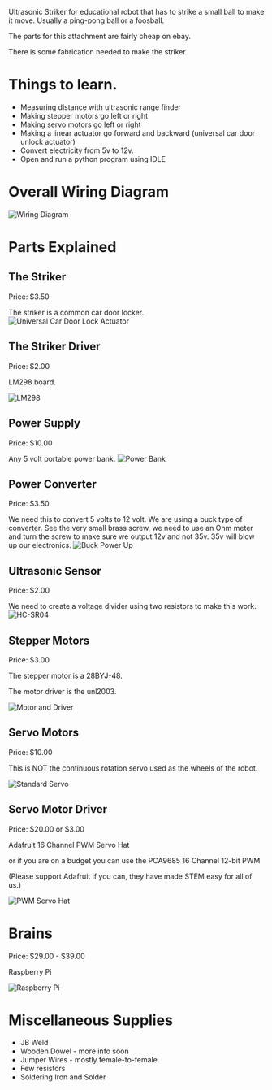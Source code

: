 Ultrasonic Striker for educational robot that has to strike a small ball to make it move.  Usually a ping-pong ball or a foosball.

The parts for this attachment are fairly cheap on ebay.

There is some fabrication needed to make the striker.

# Things to learn.

* Measuring distance with ultrasonic range finder
* Making stepper motors go left or right
* Making servo motors go left or right
* Making a linear actuator go forward and backward (universal car door unlock actuator)
* Convert electricity from 5v to 12v.
* Open and run a python program using IDLE

# Overall Wiring Diagram

![Wiring Diagram](https://github.com/ericrohlfs/ultrasonicstriker/raw/master/images/UltrasonicStriker.png "Wiring Diagram")

# Parts Explained

## The Striker

Price: $3.50

The striker is a common car door locker.  
![Universal Car Door Lock Actuator](https://github.com/ericrohlfs/ultrasonicstriker/raw/master/images/UniversalDoorLockActuator.jpg)

## The Striker Driver

Price: $2.00

LM298 board. 

![LM298](https://github.com/ericrohlfs/ultrasonicstriker/raw/master/images/LM298.jpg)

## Power Supply

Price: $10.00

Any 5 volt portable power bank.
![Power Bank](https://github.com/ericrohlfs/ultrasonicstriker/raw/master/images/5vPortablePowerBank.jpg)

## Power Converter
Price: $3.50


We need this to convert 5 volts to 12 volt.  We are using a buck type of converter.
See the very small brass screw, we need to use an Ohm meter and turn the screw to make sure we output 12v and not 35v.  35v will blow up our electronics.
![Buck Power Up](https://github.com/ericrohlfs/ultrasonicstriker/raw/master/images/xl6009-PowerConverter.jpg)


## Ultrasonic Sensor

Price: $2.00

We need to create a voltage divider using two resistors to make this work.
![HC-SR04](https://github.com/ericrohlfs/ultrasonicstriker/raw/master/images/HC-SR04-Ultrasonic-Sensor.jpg)

## Stepper Motors

Price: $3.00

The stepper motor is a 28BYJ-48. 

The motor driver is the unl2003.

![Motor and Driver](https://github.com/ericrohlfs/ultrasonicstriker/raw/master/images/unl2003-stepper-motor-driver.JPG)

## Servo Motors

Price: $10.00

This is NOT the continuous rotation servo used as the wheels of the robot.

![Standard Servo](https://github.com/ericrohlfs/ultrasonicstriker/raw/master/images/futaba-s3004-standard-servo_1.jpg)

## Servo Motor Driver 

Price: $20.00 or $3.00

Adafruit 16 Channel PWM Servo Hat

or if you are on a budget you can use the PCA9685 16 Channel 12-bit PWM 

(Please support Adafruit if you can, they have made STEM easy for all of us.)

![PWM Servo Hat](https://github.com/ericrohlfs/ultrasonicstriker/raw/master/images/adafruit-16-channel-pwm-servo-hat.png)

# Brains

Price: $29.00 - $39.00

Raspberry Pi

![Raspberry Pi](https://github.com/ericrohlfs/ultrasonicstriker/raw/master/images/raspberry-pi.jpg)

# Miscellaneous Supplies

* JB Weld
* Wooden Dowel - more info soon
* Jumper Wires - mostly female-to-female 
* Few resistors
* Soldering Iron and Solder
